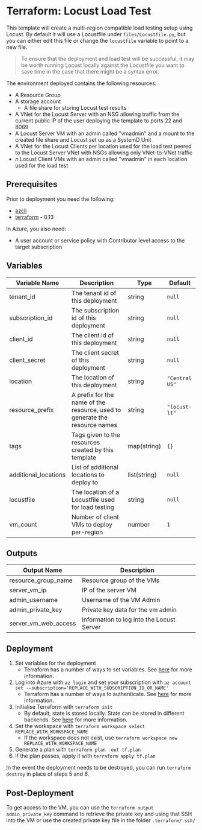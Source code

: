# Terraform: Locust Load Test

This template will create a multi-region compatible load testing setup using Locust. By default it will use a Locustfile under `files/Locustfile.py`, but you can either edit this file or change the `locustfile` variable to point to a new file.

> To ensure that the deployment and load test will be successful, it may be worth running Locust locally against the Locustfile you want to save time in the case that there might be a syntax error.

The environment deployed contains the following resources:

- A Resource Group
- A storage account
    - A file share for storing Locust test results
- A VNet for the Locust Server with an NSG allowing traffic from the current public IP of the user deploying the template to ports 22 and 8089
- A Locust Server VM with an admin called "vmadmin" and a mount to the created file share and Locust set up as a SystemD Unit
- A VNet for the Locust Clients per location used for the load test peered to the Locust Server VNet with NSGs allowing only VNet-to-VNet traffic
- *n* Locust Client VMs with an admin called "vmadmin" in each location used for the load test

## Prerequisites

Prior to deployment you need the following:

- [azcli](https://docs.microsoft.com/en-us/cli/azure/install-azure-cli?view=azure-cli-latest)
- [terraform](https://www.terraform.io/) - 0.13

In Azure, you also need:

- A user account or service policy with Contributor level access to the target subscription

## Variables

|Variable Name|Description|Type|Default|
|-|-|-|-|
|tenant_id|The tenant id of this deployment|string|`null`|
|subscription_id|The subscription id of this deployment|string|`null`|
|client_id|The client id of this deployment|string|`null`|
|client_secret|The client secret of this deployment|string|`null`|
|location|The location of this deployment|string|`"Central US"`|
|resource_prefix|A prefix for the name of the resource, used to generate the resource names|string|`"locust-lt"`|
|tags|Tags given to the resources created by this template|map(string)|`{}`|
|additional_locations|List of additional locations to deploy to|list(string)|`null`|
|locustfile|The location of a Locustfile used for load testing|string|`null`|
|vm_count|Number of client VMs to deploy per-region|number|`1`|

## Outputs

|Output Name|Description|
|-|-|
|resource_group_name|Resource group of the VMs|
|server_vm_ip|IP of the server VM|
|admin_username|Username of the VM Admin|
|admin_private_key|Private key data for the vm admin|
|server_vm_web_access|Information to log into the Locust Server|

## Deployment

1. Set variables for the deployment
    - Terraform has a number of ways to set variables. See [here](https://www.terraform.io/docs/configuration/variables.html#assigning-values-to-root-module-variables) for more information.
2. Log into Azure with `az login` and set your subscription with `az account set --subscription='REPLACE_WITH_SUBSCRIPTION_ID_OR_NAME'`
    - Terraform has a number of ways to authenticate. See [here](https://www.terraform.io/docs/providers/azurerm/guides/azure_cli.html) for more information.
3. Initialise Terraform with `terraform init`
    - By default, state is stored locally. State can be stored in different backends. See [here](https://www.terraform.io/docs/backends/types/index.html) for more information.
4. Set the workspace with `terraform workspace select REPLACE_WITH_WORKSPACE_NAME`
    - If the workspace does not exist, use `terraform workspace new REPLACE_WITH_WORKSPACE_NAME`
5. Generate a plan with `terraform plan -out tf.plan`
6. If the plan passes, apply it with `terraform apply tf.plan`

In the event the deployment needs to be destroyed, you can run `terraform destroy` in place of steps 5 and 6.

## Post-Deployment

To get access to the VM, you can use the `terraform output admin_private_key` command to retrieve the private key and using that SSH into the VM or use the created private key file in the folder `.terraform/.ssh/`
